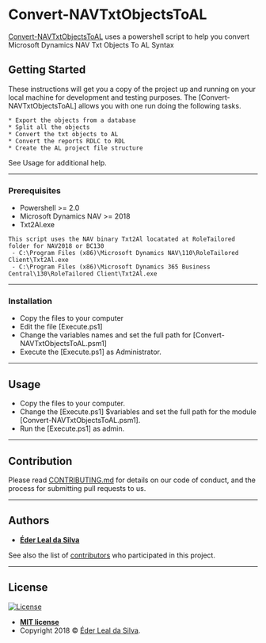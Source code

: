# Convert-NAVTxtObjectsToAL
[Convert-NAVTxtObjectsToAL](https://github.com/ederlealsilva/Convert-NAVTxtObjectsToAL) uses a powershell script to help you convert Microsoft Dynamics NAV Txt Objects To AL Syntax

## Getting Started
These instructions will get you a copy of the project up and running on your local machine for development and testing purposes.
The [Convert-NAVTxtObjectsToAL] allows you with one run doing the following tasks.
```
* Export the objects from a database
* Split all the objects
* Convert the txt objects to AL
* Convert the reports RDLC to RDL
* Create the AL project file structure
```
See Usage for additional help.

---

### Prerequisites
* Powershell >= 2.0
* Microsoft Dynamics NAV >= 2018
* Txt2Al.exe
```
This script uses the NAV binary Txt2Al locatated at RoleTailored folder for NAV2018 or BC130
 - C:\Program Files (x86)\Microsoft Dynamics NAV\110\RoleTailored Client\Txt2Al.exe
 - C:\Program Files (x86)\Microsoft Dynamics 365 Business Central\130\RoleTailored Client\Txt2Al.exe
```

---

### Installation
* Copy the files to your computer
* Edit the file [Execute.ps1]
* Change the variables names and set the full path for [Convert-NAVTxtObjectsToAL.psm1]
* Execute the [Execute.ps1] as Administrator.

---

## Usage
* Copy the files to your computer.
* Change the [Execute.ps1] $variables and set the full path for the module [Convert-NAVTxtObjectsToAL.psm1].
* Run the [Execute.ps1] as admin.

---

## Contribution

Please read [CONTRIBUTING.md](https://github.com/ederlealsilva/Convert-NAVTxtObjectsToAL) for details on our code of conduct, and the process for submitting pull requests to us.

---

## Authors

* [**Éder Leal da Silva**](https://github.com/ederlealsilva)

See also the list of [contributors](https://github.com/ederlealsilva/Convert-NAVTxtObjectsToAL/contributors) who participated in this project.

---

## License

[![License](http://img.shields.io/:license-mit-blue.svg?style=flat-square)](http://badges.mit-license.org)

- **[MIT license](https://github.com/ederlealsilva/Convert-NAVTxtObjectsToAL/blob/master/LICENSE)**
- Copyright 2018 © <a href="https://github.com/ederlealsilva/" target="_blank">Éder Leal da Silva</a>.
